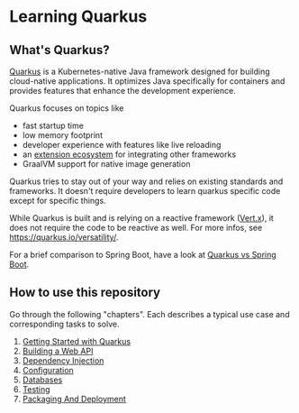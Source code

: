 # Learning Quarkus

## What's Quarkus?

[Quarkus](https://quarkus.io/) is a Kubernetes-native Java framework designed for building cloud-native applications.
It optimizes Java specifically for containers and provides features that enhance the development experience.

Quarkus focuses on topics like

- fast startup time
- low memory footprint
- developer experience with features like live reloading
- an [extension ecosystem](https://quarkus.io/extensions/) for integrating other frameworks
- GraalVM support for native image generation

Quarkus tries to stay out of your way and relies on existing standards and frameworks.
It doesn't require developers to learn quarkus specific code except for specific things.

While Quarkus is built and is relying on a reactive framework ([Vert.x](https://vertx.io)), it does not require the code
to be reactive as well.
For more infos, see https://quarkus.io/versatility/.

For a brief comparison to Spring Boot, have a look at [Quarkus vs Spring Boot](docs/Quarkus-vs-SpringBoot.md).

## How to use this repository

Go through the following "chapters". Each describes a typical use case and corresponding tasks to solve.

1. [Getting Started with Quarkus](docs/1-Getting-Started.md)
2. [Building a Web API](docs/2-Web-API.md)
3. [Dependency Injection](docs/3-Dependency-Injection.md)
4. [Configuration](docs/4-Configurations.md)
5. [Databases](docs/5-Databases.md)
6. [Testing](docs/6-Testing.md)
7. [Packaging And Deployment]()